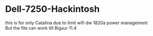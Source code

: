 # Dell-7250-Hackintosh
this is for only Catalina due to limit wifi dw 1820a power management  
But the file can work till Bigsur 11.4
